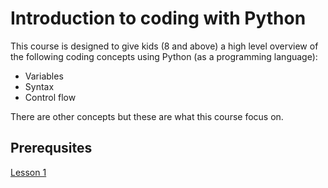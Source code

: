 # Introduction to coding with Python

This course is designed to give kids (8 and above) a high level overview of the following coding concepts using Python (as a programming language):

* Variables
* Syntax
* Control flow

There are other concepts but these are what this course focus on.

## Prerequsites

[Lesson 1](lesson1/lesson1.md)

